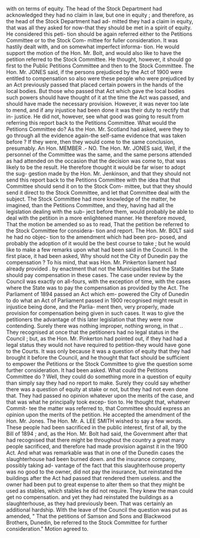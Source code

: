 with on terms of equity. The head of the Stock Department had acknowledged they had no claim in law, but one in equity ; and therefore, as the head of the Stock Department had ad- mitted they had a claim in equity, that was all they asked for now-that they should be met in a spirit of equity. He considered this peti- tion should be again referred either to the Petitions Committee or to the Stock Com- mittee for fuller consideration. It was hastily dealt with, and on somewhat imperfect informa- tion. He would support the motion of the Hon. Mr. Bolt, and would also like to have the petition referred to the Stock Committee. He thought, however, it should go first to the Public Petitions Committee and then to the Stock Committee. The Hon. Mr. JONES said, if the persons prejudiced by the Act of 1900 were entitled to compensation so also were these people who were prejudiced by an Act previously passed that placed certain powers in the hands of the local bodies. But those who passed that Act which gave the local bodies such powers should have thought of it at the time the Act was passed, and should have made the necessary provision. However, it was never too late to mend, and if any injustice had been done it was their duty to rectify that in- justice. He did not, however, see what good was going to result from referring this report back to the Petitions Committee. What would the Petitions Committee do? As the Hon. Mr. Scotland had asked, were they to go through all the evidence again-the self-same evidence that was taken before ? If they were, then they would come to the same conclusion, presumably. An Hon. MEMBER .- NO. The Hon. Mr. JONES said, Well, if the personnel of the Committee was the same, and the same persons attended as had attended on the occasion that the decision was come to, that was likely to be the result. He therefore thought it would be far wiser to adopt the sug- gestion made by the Hon. Mr. Jenkinson, and that they should not send this report back to the Petitions Committee with the idea that that Committee should send it on to the Stock Com- mittee, but that they should send it direct to the Stock Committee, and let that Committee deal with the subject. The Stock Committee had more knowledge of the matter, he imagined, than the Petitions Committee, and they, having had all the legislation dealing with the sub- ject before them, would probably be able to deal with the petition in a more enlightened manner. He therefore moved, That the motion be amended so as to read, That the petition be referred to the Stock Committee for considera- tion and report. The Hon. Mr. BOLT said he had no objec- tion to the amendment which had been pro- posed, and probably the adoption of it would be the best course to take ; but he would like to make a few remarks upon what had been said in the Council. In the first place, it had been asked, Why should not the City of Dunedin pay the compensation ? To his mind, that was Hon. Mr. Pinkerton liament had already provided . by enactment that not the Municipalities but the State should pay compensation in these cases. The case under review by the Council was exactly on all-fours, with the exception of time, with the cases where the State was to pay the compensation as provided by the Act. The Parliament of 1894 passed an Act which em- powered the City of Dunedin to do what an Act of Parliament passed in 1900 recognised might result in injustice being done, and the Parlia- ment then, very properly, made provision for compensation being given in such cases. It was to give the petitioners the advantage of this later legislation that they were now contending. Surely there was nothing improper, nothing wrong, in that .. They recognised at once that the petitioners had no legal status in the Council ; but, as the Hon. Mr. Pinkerton had pointed out, if they had had a legal status they would not have required to petition-they would have gone to the Courts. It was only because it was a question of equity that they had brought it before the Council, and he thought that fact should be sufficient to empower the Petitions or the Stock Committee to give the question some further consideration. It had been asked. What could the Petitions Committee do ? Well, they could do something more in a question of equity than simply say they had no report to make. Surely they could say whether there was a question of equity at stake or not, but they had not even done that. They had passed no opinion whatever upon the merits of the case, and that was what he principally took excep- tion to. He thought that, whatever Commit- tee the matter was referred to, that Committee should express an opinion upon the merits of the petition. He accepted the amendment of the Hon. Mr. Jones. The Hon. Mr. A. LEE SMITH wished to say a few words. These people had been sacrificed in the public interest, first of all, by the Bill of 1894 ; and, as the Hon. Mr. Bolt had said, the Government after that had recognised that there might be throughout the country a great many people sacrificed, and therefore had made provision against it in the 1900 Act. And what was remarkable was that in one of the Dunedin cases the slaughterhouse had been burned down. and the insurance company, possibly taking ad- vantage of the fact that this slaughterhouse property was no good to the owner, did not pay the insurance, but reinstated the buildings after the Act had passed that rendered them useless. and the owner had been put to great expense to alter them so that they might be used as stables, which stables he did not require. They knew the man could get no compensation. and yet they had reinstated the buildings as a slaughterhouse, as they had previously been. That was certainly an additional hardship. With the leave of the Council the question was put as amended, " That the petitions of Samson and Sons and Blackwood Brothers, Dunedin, be referred to the Stock Committee for further consideration." Motion agreed to. 